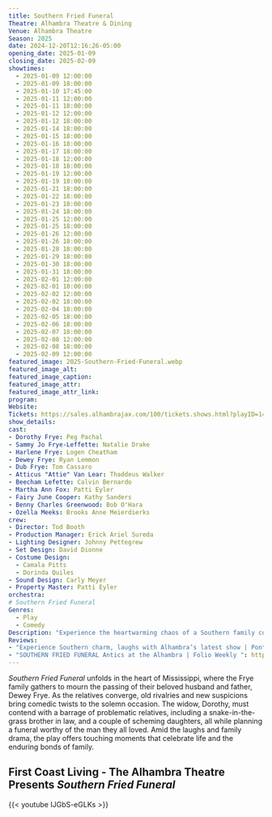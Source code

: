 ```yaml
---
title: Southern Fried Funeral
Theatre: Alhambra Theatre & Dining
Venue: Alhambra Theatre
Season: 2025
date: 2024-12-20T12:16:26-05:00
opening_date: 2025-01-09
closing_date: 2025-02-09
showtimes:
  - 2025-01-09 12:00:00
  - 2025-01-09 18:00:00
  - 2025-01-10 17:45:00
  - 2025-01-11 12:00:00
  - 2025-01-11 18:00:00
  - 2025-01-12 12:00:00
  - 2025-01-12 18:00:00
  - 2025-01-14 18:00:00
  - 2025-01-15 18:00:00
  - 2025-01-16 18:00:00
  - 2025-01-17 18:00:00
  - 2025-01-18 12:00:00
  - 2025-01-18 18:00:00
  - 2025-01-19 12:00:00
  - 2025-01-19 18:00:00
  - 2025-01-21 18:00:00
  - 2025-01-22 18:00:00
  - 2025-01-23 18:00:00
  - 2025-01-24 18:00:00
  - 2025-01-25 12:00:00
  - 2025-01-25 18:00:00
  - 2025-01-26 12:00:00
  - 2025-01-26 18:00:00
  - 2025-01-28 18:00:00
  - 2025-01-29 18:00:00
  - 2025-01-30 18:00:00
  - 2025-01-31 18:00:00
  - 2025-02-01 12:00:00
  - 2025-02-01 18:00:00
  - 2025-02-02 12:00:00
  - 2025-02-02 18:00:00
  - 2025-02-04 18:00:00
  - 2025-02-05 18:00:00
  - 2025-02-06 18:00:00
  - 2025-02-07 18:00:00
  - 2025-02-08 12:00:00
  - 2025-02-08 18:00:00
  - 2025-02-09 12:00:00
featured_image: 2025-Southern-Fried-Funeral.webp
featured_image_alt: 
featured_image_caption: 
featured_image_attr: 
featured_image_attr_link: 
program:
Website: 
Tickets: https://sales.alhambrajax.com/100/tickets.shows.html?playID=1482&code=JAXPLAYS&qty_target=0
show_details: 
cast:
- Dorothy Frye: Peg Pachal
- Sammy Jo Frye-Leffette: Natalie Drake
- Harlene Frye: Logen Cheatham
- Dewey Frye: Ryan Lemmon
- Dub Frye: Tom Cassaro
- Atticus "Attie" Van Lear: Thaddeus Walker
- Beecham Lefette: Calvin Bernardo
- Martha Ann Fox: Patti Eyler
- Fairy June Cooper: Kathy Sanders
- Benny Charles Greenwood: Bob O'Hara
- Ozella Meeks: Brooks Anne Meierdierks
crew:
- Director: Tod Booth
- Production Manager: Erick Ariel Sureda
- Lighting Designer: Johnny Pettegrew
- Set Design: David Dionne
- Costume Design: 
  - Camala Pitts
  - Dorinda Quiles
- Sound Design: Carly Meyer
- Property Master: Patti Eyler
orchestra:
# Southern Fried Funeral
Genres:
  - Play
  - Comedy
Description: "Experience the heartwarming chaos of a Southern family coming together after the passing of their patriarch, turning a time of mourning into unexpected hilarity."
Reviews:
- "Experience Southern charm, laughs with Alhambra’s latest show | Ponte Vedra Recorder": https://pontevedrarecorder.com/stories/experience-southern-charm-laughs-with-alhambras-latest-show,111948
- "SOUTHERN FRIED FUNERAL Antics at the Alhambra | Folio Weekly ": https://folioweekly.com/2025/01/12/southern-fried-funeral-antics-at-the-alhambra/
---
```

*Southern Fried Funeral* unfolds in the heart of Mississippi, where the Frye family gathers to mourn the passing of their beloved husband and father, Dewey Frye. As the relatives converge, old rivalries and new suspicions bring comedic twists to the solemn occasion. The widow, Dorothy, must contend with a barrage of problematic relatives, including a snake-in-the-grass brother in law, and a couple of scheming daughters, all while planning a funeral worthy of the man they all loved. Amid the laughs and family drama, the play offers touching moments that celebrate life and the enduring bonds of family.

## First Coast Living - The Alhambra Theatre Presents *Southern Fried Funeral*
{{< youtube IJGbS-eGLKs >}}